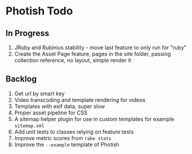 # Photish Todo

## In Progress

1. JRuby and Rubinius stability - move last feature to only run for "ruby"
1. Create the Asset Page feature, pages in the site folder, passing collection
   reference, no layout, simple render it

## Backlog

1. Get url by smart key
1. Video transcoding and template rendering for videos
1. Templates with exif data, super slow
1. Proper asset pipeline for CSS
1. A sitemap helper plugin for use in custom templates for example
   `sitemap.xml`
1. Add unit tests to classes relying on feature tests
1. Improve metric scores from `rake stats`
1. Improve the `--example` template of Photish
